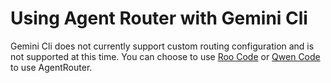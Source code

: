 # Using Agent Router with Gemini Cli

Gemini Cli does not currently support custom routing configuration and is not supported at this time. You can choose to use [Roo Code](/en/roocode) or [Qwen Code](/en/qwencode) to use AgentRouter.

